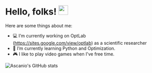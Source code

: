 # Hello, folks! <img src="https://raw.githubusercontent.com/MartinHeinz/MartinHeinz/master/wave.gif" width="30px">


Here are some things about me:

- :computer: I’m currently working on OptLab (https://sites.google.com/view/optlab) as a scientific researcher
- :snake: I’m currently learning Python and Optimization.
- :video_game: I like to play video games when I've free time.

![Ascanio's GitHub stats](https://github-readme-stats.vercel.app/api?username=ascanioneves&show_icons=true&theme=radical)

